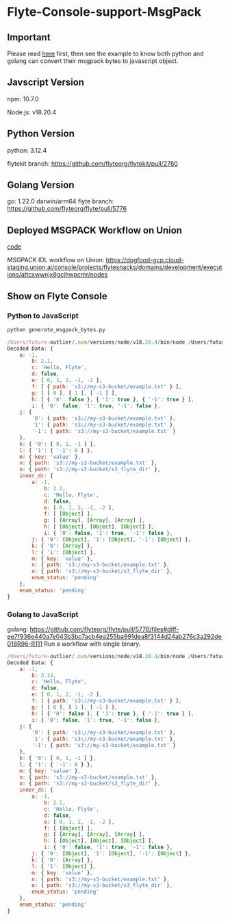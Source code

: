 # Flyte-Console-support-MsgPack
## Important
Please read [here](https://github.com/flyteorg/flyte/blob/master/rfc/system/5741-binary-idl-with-message-pack.md#flyteconsole) first, then see the example to know both python and golang can convert their msgpack bytes to javascript object.

## Javscript Version
npm: 10.7.0

Node.js: v18.20.4

## Python Version
python: 3.12.4 

flytekit branch: https://github.com/flyteorg/flytekit/pull/2760

## Golang Version
go: 1.22.0 darwin/arm64
flyte branch: https://github.com/flyteorg/flyte/pull/5776

## Deployed MSGPACK Workflow on Union
[code](./union_workflow.py)

MSGPACK IDL workflow on Union: 
https://dogfood-gcp.cloud-staging.union.ai/console/projects/flytesnacks/domains/development/executions/attcxwwnjx8gcjhwpcmr/nodes

## Show on Flyte Console

### Python to JavaScript
```python
python generate_msgpack_bytes.py 
```

```javascript
/Users/future-outlier/.nvm/versions/node/v18.20.4/bin/node /Users/future-outlier/code/dev/build/PR/JSON/Flyte-Console-support-MsgPack/python_to_javascript.js
Decoded Data: {
    a: -1,
        b: 2.1,
        c: 'Hello, Flyte',
        d: false,
        e: [ 0, 1, 2, -1, -2 ],
        f: [ { path: 's3://my-s3-bucket/example.txt' } ],
        g: [ [ 0 ], [ 1 ], [ -1 ] ],
        h: [ { '0': false }, { '1': true }, { '-1': true } ],
        i: { '0': false, '1': true, '-1': false },
    j: {
        '0': { path: 's3://my-s3-bucket/example.txt' },
        '1': { path: 's3://my-s3-bucket/example.txt' },
        '-1': { path: 's3://my-s3-bucket/example.txt' }
    },
    k: { '0': [ 0, 1, -1 ] },
    l: { '1': { '-1': 0 } },
    m: { key: 'value' },
    n: { path: 's3://my-s3-bucket/example.txt' },
    o: { path: 's3://my-s3-bucket/s3_flyte_dir' },
    inner_dc: {
        a: -1,
            b: 2.1,
            c: 'Hello, Flyte',
            d: false,
            e: [ 0, 1, 2, -1, -2 ],
            f: [ [Object] ],
            g: [ [Array], [Array], [Array] ],
            h: [ [Object], [Object], [Object] ],
            i: { '0': false, '1': true, '-1': false },
        j: { '0': [Object], '1': [Object], '-1': [Object] },
        k: { '0': [Array] },
        l: { '1': [Object] },
        m: { key: 'value' },
        n: { path: 's3://my-s3-bucket/example.txt' },
        o: { path: 's3://my-s3-bucket/s3_flyte_dir' },
        enum_status: 'pending'
    },
    enum_status: 'pending'
}
```

### Golang to JavaScript
golang: https://github.com/flyteorg/flyte/pull/5776/files#diff-ee7f936e440a7e043b3bc7acb4ea255ba991dea8f3144d24ab276c3a292de018R96-R111
Run a workflow with single binary.

```javascript
/Users/future-outlier/.nvm/versions/node/v18.20.4/bin/node /Users/future-outlier/code/dev/build/PR/JSON/Flyte-Console-support-MsgPack/golang_to_javascript.js
Decoded Data: {
    a: -1,
        b: 3.14,
        c: 'Hello, Flyte',
        d: false,
        e: [ 0, 1, 2, -1, -2 ],
        f: [ { path: 's3://my-s3-bucket/example.txt' } ],
        g: [ [ 0 ], [ 1 ], [ -1 ] ],
        h: [ { '0': false }, { '1': true }, { '-1': true } ],
        i: { '0': false, '1': true, '-1': false },
    j: {
        '0': { path: 's3://my-s3-bucket/example.txt' },
        '1': { path: 's3://my-s3-bucket/example.txt' },
        '-1': { path: 's3://my-s3-bucket/example.txt' }
    },
    k: { '0': [ 0, 1, -1 ] },
    l: { '1': { '-1': 0 } },
    m: { key: 'value' },
    n: { path: 's3://my-s3-bucket/example.txt' },
    o: { path: 's3://my-s3-bucket/s3_flyte_dir' },
    inner_dc: {
        a: -1,
            b: 2.1,
            c: 'Hello, Flyte',
            d: false,
            e: [ 0, 1, 2, -1, -2 ],
            f: [ [Object] ],
            g: [ [Array], [Array], [Array] ],
            h: [ [Object], [Object], [Object] ],
            i: { '0': false, '1': true, '-1': false },
        j: { '0': [Object], '1': [Object], '-1': [Object] },
        k: { '0': [Array] },
        l: { '1': [Object] },
        m: { key: 'value' },
        n: { path: 's3://my-s3-bucket/example.txt' },
        o: { path: 's3://my-s3-bucket/s3_flyte_dir' },
        enum_status: 'pending'
    },
    enum_status: 'pending'
}
```

